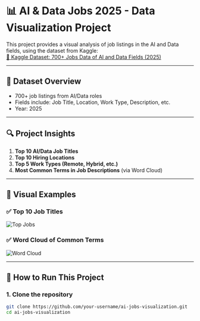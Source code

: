 # 📊 AI & Data Jobs 2025 - Data Visualization Project

This project provides a visual analysis of job listings in the AI and Data fields, using the dataset from Kaggle:  
[🔗 Kaggle Dataset: 700+ Jobs Data of AI and Data Fields (2025)](https://www.kaggle.com/datasets/princekhunt19/700-jobs-data-of-ai-and-data-fields-2025)

---

## 📁 Dataset Overview

- 700+ job listings from AI/Data roles
- Fields include: Job Title, Location, Work Type, Description, etc.
- Year: 2025

---

## 🔍 Project Insights

1. **Top 10 AI/Data Job Titles**
2. **Top 10 Hiring Locations**
3. **Top 5 Work Types (Remote, Hybrid, etc.)**
4. **Most Common Terms in Job Descriptions** (via Word Cloud)

---

## 📸 Visual Examples

### ✅ Top 10 Job Titles
![Top Jobs](images/top_jobs.png)

### ✅ Word Cloud of Common Terms
![Word Cloud](images/wordcloud.png)

---

## 🚀 How to Run This Project

### 1. Clone the repository
```bash
git clone https://github.com/your-username/ai-jobs-visualization.git
cd ai-jobs-visualization

